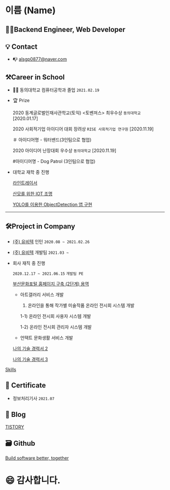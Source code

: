 # 이름 (Name)

## 👨‍💻Backend Engineer, Web Developer
## 💡 Contact
- 📭 alsgp0877@naver.com 

## ⚒Career in School                            
- 👨‍🎓 동의대학교 컴퓨터공학과 졸업 ```2021.02.19```<br> 

- 🏆 Prize

    2020 동계글로벌인재사관학교(토익) <토벤져스> 최우수상 ```동의대학교``` [2020.01.17]

    2020 사회적기업 아이디어 대회 장려상 ```RISE 사회적기업 연구원``` [2020.11.19]
    
    ＃ 아이디어명 - 워터밴드(3인팀으로 협업)

    2020 아이디어 난장대회 우수상 ```동의대학교``` [2020.11.19]
    
    
    #아이디어명 - Dog Patrol (3인팀으로 협업)
    

- 대학교 재학 중 진행

    [라인트레이서](https://www.notion.so/1-Android-56135b4b2fbe4f18af958276f44d35b5)

    [산모를 위한 IOT 조명](https://www.notion.so/2-Android-3e71f07d588947f1ad4663ef06fa5511)

    [YOLO를 이용한 ObjectDetection 앱 구현](https://www.notion.so/3-Web-261b0adfc6e44c55b05e1bbbc2b03596)
---

## 🛠Project in Company

- [(주) 유비텍](http://www.ubitec.co.kr) 인턴 ```2020.08 ~ 2021.02.26```<br>
- [(주) 유비텍](http://www.ubitec.co.kr) 개발팀 ```2021.03 ~ ```<br>

- 회사 재직 중 진행

    ```2020.12.17 ~ 2021.06.15``` ``` 개발팀 PE ```
    
    [부산문화포털 홈페이지 구축 (2단계) 용역](http://busandabom.net/index.nm)
    
    - 아트갤러리 서비스 개발
      1) 온라인을 통해 작가별 미술작품 온라인 전시회 시스템 개발
      
        1-1) 온라인 전시회 사용자 시스템 개발
        
        1-2) 온라인 전시회 관리자 시스템 개발
        
        
    - 언택트 문화생활 서비스 개발
   

    [나의 기술 경력서 2](https://www.notion.so/2-ef1234933f5943d9929e49c32947a9e5)

    [나의 기술 경력서 3](https://www.notion.so/3-0945680bcc7a42849a0a915f1c6b108f)

[Skills](https://www.notion.so/336753ff4e1947a5882083c33376e00e)

## 📑 Certificate
- 정보처리기사 ```2021.07```<br>

## 📝 Blog

[TISTORY](https://ppowerppush.tistory.com/)

## 🗃 Github
[Build software better, together](https://github.com)


# 😄 감사합니다.
